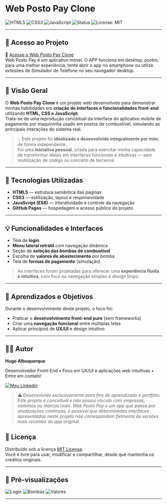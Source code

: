 # Web Posto Pay Clone

![HTML5](https://img.shields.io/badge/HTML5-E34F26?style=for-the-badge&logo=html5&logoColor=white)
![CSS3](https://img.shields.io/badge/CSS3-1572B6?style=for-the-badge&logo=css3&logoColor=white)
![JavaScript](https://img.shields.io/badge/JavaScript-F7DF1E?style=for-the-badge&logo=javascript&logoColor=black)
![Status](https://img.shields.io/badge/Status-Em%20Desenvolvimento-yellow?style=for-the-badge)
![License: MIT](https://img.shields.io/badge/License-MIT-green?style=for-the-badge)

---

## 🚀 Acesso ao Projeto

🔗 [Acesse o Web Posto Pay Clone](https://hugoalbuquerque1993.github.io/Projetos/web_posto/index.html)  
Web Posto Pay é um aplicativo móvel. O APP funciona em desktop, porém, para uma melhor experiência, tente abrir o app no smartphone ou utilize extesões de Simulador de Telefone no seu navegador desktop.

---

## 🧭 Visão Geral

O **Web Posto Pay Clone** é um projeto web desenvolvido para demonstrar minhas habilidades em **criação de interfaces e funcionalidades front-end** utilizando **HTML, CSS e JavaScript**.  
Trata-se de uma reprodução conceitual da interface do aplicativo mobile de pagamento por maquininha usado em postos de combustível, simulando as principais interações do sistema real.

> 💡 Este projeto foi **idealizado e desenvolvido integralmente por mim**, de forma independente.  
> Foi uma **iniciativa pessoal**, criada para exercitar minha capacidade de transformar ideias em interfaces funcionais e intuitivas — sem reutilização de código ou conceito de terceiros.

---

## 🧱 Tecnologias Utilizadas

- **HTML5** — estrutura semântica das páginas
- **CSS3** — estilização, layout e responsividade
- **JavaScript (ES6)** — interatividade e controle da navegação
- **GitHub Pages** — hospedagem e acesso público do projeto

---

## 💡 Funcionalidades e Interfaces

- Tela de **login**
- **Menu lateral retrátil** com navegação dinâmica
- Seção de **seleção das bombas de combustível**
- Escolha de **valores de abastecimento** por bomba
- Tela de **formas de pagamento** (simulação)

> As interfaces foram projetadas para oferecer uma **experiência fluida e intuitiva**, com foco na navegação simples e design limpo.

---

## 🧠 Aprendizados e Objetivos

Durante o desenvolvimento deste projeto, o foco foi:

- Praticar o **desenvolvimento front-end puro** (sem frameworks)
- Criar uma **navegação funcional** entre múltiplas telas
- Aplicar princípios de **UX/UI** e design intuitivo

---

## 👨‍💻 Autor

**Hugo Albuquerque**

Desenvolvedor Front-End • Foco em UX/UI e aplicações web intuitivas • Entre em contato!

[![Meu Linkedin](./img/linkedin.png)](https://www.linkedin.com/in/hugoalbuquerque1993)

> ⚠️ _Desenvolvido exclusivamente para fins de aprendizado e portfólio. Este projeto é conceitual e não possui vínculo com empresas, sistemas ou marcas reais. Web Posto Pay é um app que passa por atualizações contínuas, é possível que determinadas interfaces apresentadas neste projeto não correspondam fielmente às versões mais recentes do app original._

## 📜 Licença

Distribuído sob a licença [MIT License](LICENSE).  
Você é livre para usar, modificar e compartilhar, desde que mantenha os créditos originais.

---

## 📸 Pré-visualizações

![Login](./img/web_posto_login_popup.png)
![Bombas](./img/web_posto_bombas_popup.png)
![Valores](./img/web_posto_valores_popup.png)

---
